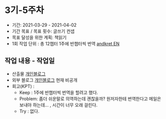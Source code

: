 # 3기-5주차
- 기간: 2021-03-29 - 2021-04-02
- 기간 목표 / 목표 횟수: 글쓰기 컨샙 
- 목표 달성을 위한 계획: 책읽기  
- 1회 작업 단위 : 총 12챕터 1주에 반챕터씩 번역 [andkret EN](https://github.com/andkret/Cookbook) 



## 작업 내용 - 작업일
- 산출물 [개인블로그](https://vizen.tistory.com/)
- 외부 블로그 [개인블로그](https://vizen.tistory.com/) 현재 비공개 
- 회고(KPT) :
  - Keep : 1주에 반챕터씩 번역을 할려고 했다.  
  - Problem: 좀더 쉬운말로 의역하는데 괜찮을까? 원저자한테 번역한다고 메일은 보내야 하는데... , 시간이 너무 오래 걸린다. 
  - Try : 없다. 
 
 
